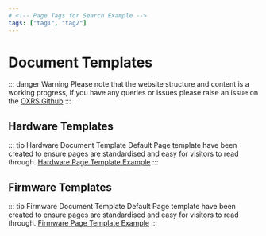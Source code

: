 ```yaml
---
# <!-- Page Tags for Search Example -->
tags: ["tag1", "tag2"]
---
```

<!--Document Creator Example -->
# Document Templates

::: danger Warning
Please note that the website structure and content is a working progress, if you have any queries or issues please raise an issue on the [OXRS Github](https://github.com/OXRS-IO/OXRS-IO-WEBSITE/issues)
:::

## Hardware Templates
::: tip Hardware Document Template
Default Page template have been created to ensure pages are standardised and easy for visitors to read through. [Hardware Page Template Example](/guides/writing-docs/templates/hardware-template.md)
:::

## Firmware Templates
::: tip Firmware Document Template
Default Page template have been created to ensure pages are standardised and easy for visitors to read through. [Firmware Page Template Example](/guides/writing-docs/templates/firmware-template.md)
:::